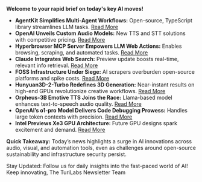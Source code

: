 **Welcome to your rapid brief on today's key AI moves!**

- **AgentKit Simplifies Multi-Agent Workflows:** Open-source, TypeScript library streamlines LLM tasks. [Read More](https://github.com/inngest/agent-kit)
- **OpenAI Unveils Custom Audio Models:** New TTS and STT solutions with competitive pricing. [Read More](https://www.openai.fm/)
- **Hyperbrowser MCP Server Empowers LLM Web Actions:** Enables browsing, scraping, and automated tasks. [Read More](https://github.com/hyperbrowserai/mcp)
- **Claude Integrates Web Search:** Preview update boosts real-time, relevant info retrieval. [Read More](https://www.anthropic.com/news/web-search)
- **FOSS Infrastructure Under Siege:** AI scrapers overburden open-source platforms and spike costs. [Read More](https://thelibre.news/foss-infrastructure-is-under-attack-by-ai-companies/)
- **Hunyuan3D-2-Turbo Redefines 3D Generation:** Near-instant results on high-end GPUs revolutionize creative workflows. [Read More](https://github.com/Tencent/Hunyuan3D-2/commit/baab8ba18e46052246f85a2d0f48736586b84a33)
- **Orpheus-3B Emotive TTS Joins the Race:** Llama-based model enhances text-to-speech audio quality. [Read More](https://canopylabs.ai/model-releases)
- **OpenAI’s o1-pro Model Delivers Code Debugging Prowess:** Handles large token contexts with precision. [Read More](https://platform.openai.com/docs/models/o1-pro)
- **Intel Previews Xe3 GPU Architecture:** Future GPU designs spark excitement and demand. [Read More](https://chipsandcheese.com/p/looking-ahead-at-intels-xe3-gpu-architecture)

**Quick Takeaway:** Today’s news highlights a surge in AI innovations across audio, visual, and automation tools, even as challenges around open-source sustainability and infrastructure security persist.

Stay Updated: Follow us for daily insights into the fast-paced world of AI! Keep innovating, The TuriLabs Newsletter Team